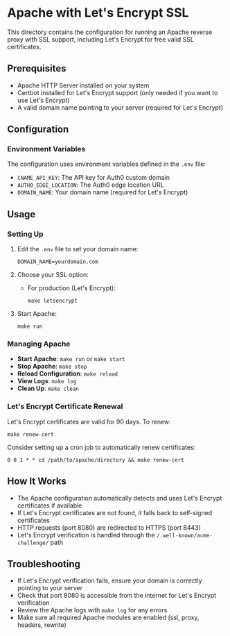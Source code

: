 # Apache with Let's Encrypt SSL

This directory contains the configuration for running an Apache reverse proxy with SSL support, including Let's Encrypt for free valid SSL certificates.

## Prerequisites

- Apache HTTP Server installed on your system
- Certbot installed for Let's Encrypt support (only needed if you want to use Let's Encrypt)
- A valid domain name pointing to your server (required for Let's Encrypt)

## Configuration

### Environment Variables

The configuration uses environment variables defined in the `.env` file:

- `CNAME_API_KEY`: The API key for Auth0 custom domain
- `AUTH0_EDGE_LOCATION`: The Auth0 edge location URL
- `DOMAIN_NAME`: Your domain name (required for Let's Encrypt)

## Usage

### Setting Up

1. Edit the `.env` file to set your domain name:
   ```
   DOMAIN_NAME=yourdomain.com
   ```

2. Choose your SSL option:

   - For production (Let's Encrypt):
     ```
     make letsencrypt
     ```

3. Start Apache:
   ```
   make run
   ```

### Managing Apache

- **Start Apache**: `make run` or `make start`
- **Stop Apache**: `make stop`
- **Reload Configuration**: `make reload`
- **View Logs**: `make log`
- **Clean Up**: `make clean`

### Let's Encrypt Certificate Renewal

Let's Encrypt certificates are valid for 90 days. To renew:

```
make renew-cert
```

Consider setting up a cron job to automatically renew certificates:

```
0 0 1 * * cd /path/to/apache/directory && make renew-cert
```

## How It Works

- The Apache configuration automatically detects and uses Let's Encrypt certificates if available
- If Let's Encrypt certificates are not found, it falls back to self-signed certificates
- HTTP requests (port 8080) are redirected to HTTPS (port 8443)
- Let's Encrypt verification is handled through the `/.well-known/acme-challenge/` path

## Troubleshooting

- If Let's Encrypt verification fails, ensure your domain is correctly pointing to your server
- Check that port 8080 is accessible from the internet for Let's Encrypt verification
- Review the Apache logs with `make log` for any errors
- Make sure all required Apache modules are enabled (ssl, proxy, headers, rewrite)
